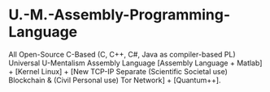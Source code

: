 # U.-M.-Assembly-Programming-Language
All Open-Source C-Based (C, C++, C#, Java as compiler-based PL) Universal U-Mentalism Assembly Language
[Assembly Language + Matlab] + [Kernel Linux] + [New TCP-IP Separate (Scientific Societal use) Blockchain & (Civil Personal use) Tor Network] + [Quantum++].
